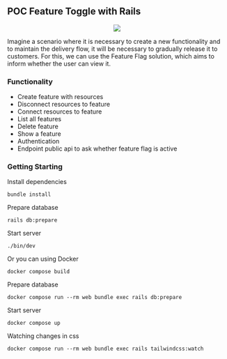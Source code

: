 ## POC Feature Toggle with Rails

<p align="center">
  <img src="https://user-images.githubusercontent.com/15862643/223220640-7d772297-4922-4668-8105-b869e79f6239.png" />
</p>

Imagine a scenario where it is necessary to create a new functionality and to maintain the delivery flow, it will be necessary to gradually release it to customers. For this, we can use the Feature Flag solution, which aims to inform whether the user can view it.

### Functionality

- Create feature with resources
- Disconnect resources to feature
- Connect resources to feature
- List all features
- Delete feature
- Show a feature
- Authentication
- Endpoint public api to ask whether feature flag is active

### Getting Starting

Install dependencies

```
bundle install
```

Prepare database

```
rails db:prepare
```

Start server

```
./bin/dev
```

Or you can using Docker

```
docker compose build
```

Prepare database

```
docker compose run --rm web bundle exec rails db:prepare
```

Start server

```
docker compose up
```

Watching changes in css

```
docker compose run --rm web bundle exec rails tailwindcss:watch
```